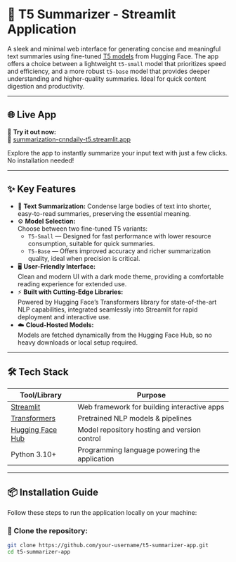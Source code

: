 # 🧠 T5 Summarizer - Streamlit Application

A sleek and minimal web interface for generating concise and meaningful text summaries using fine-tuned [T5 models](https://huggingface.co/models) from Hugging Face. The app offers a choice between a lightweight `t5-small` model that prioritizes speed and efficiency, and a more robust `t5-base` model that provides deeper understanding and higher-quality summaries. Ideal for quick content digestion and productivity.

---

## 🌐 Live App

🚀 **Try it out now:**  
🔗 [summarization-cnndaily-t5.streamlit.app](https://summarization-cnndaily-t5.streamlit.app/)

Explore the app to instantly summarize your input text with just a few clicks. No installation needed!

---

## ✨ Key Features

- 📄 **Text Summarization:** Condense large bodies of text into shorter, easy-to-read summaries, preserving the essential meaning.
- ⚙️ **Model Selection:**  
  Choose between two fine-tuned T5 variants:
  - `T5-Small` — Designed for fast performance with lower resource consumption, suitable for quick summaries.
  - `T5-Base` — Offers improved accuracy and richer summarization quality, ideal when precision is critical.
- 🖥️ **User-Friendly Interface:**  
  Clean and modern UI with a dark mode theme, providing a comfortable reading experience for extended use.
- ⚡ **Built with Cutting-Edge Libraries:**  
  Powered by Hugging Face’s Transformers library for state-of-the-art NLP capabilities, integrated seamlessly into Streamlit for rapid deployment and interactive use.
- ☁️ **Cloud-Hosted Models:**  
  Models are fetched dynamically from the Hugging Face Hub, so no heavy downloads or local setup required.

---

## 🛠️ Tech Stack

| Tool/Library                             | Purpose                                         |
|----------------------------------------|------------------------------------------------|
| [Streamlit](https://streamlit.io/)                | Web framework for building interactive apps     |
| [Transformers](https://huggingface.co/docs/transformers)         | Pretrained NLP models & pipelines                |
| [Hugging Face Hub](https://huggingface.co/)                 | Model repository hosting and version control     |
| Python 3.10+                           | Programming language powering the application    |

---

## 📦 Installation Guide

Follow these steps to run the application locally on your machine:

### 🔧 Clone the repository:

```bash
git clone https://github.com/your-username/t5-summarizer-app.git
cd t5-summarizer-app
